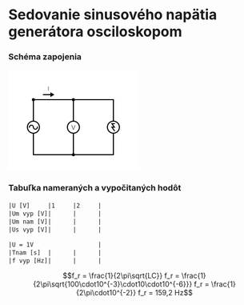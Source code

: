 # Sedovanie sinusového napätia generátora osciloskopom

### Schéma zapojenia

![schema](cvika12-13_1.png "schema")

### Tabuľka nameraných a vypočitaných hodôt

```
|U [V]     |1     |2     |
|Um vyp [V]|      |      |
|Um nam [V]|      |      |
|Us vyp [V]|      |      |
```
```
|U = 1V                  |
|Tnam [s]  |      |      |
|f vyp [Hz]|      |      |
```

$$f_r = \frac{1}{2\pi\sqrt{LC}}
f_r = \frac{1}{2\pi\sqrt{100\cdot10^{-3}\cdot10\cdot10^{-6}}}
f_r = \frac{1}{2\pi\cdot10^{-2}}
f_r = 159,2 Hz$$
